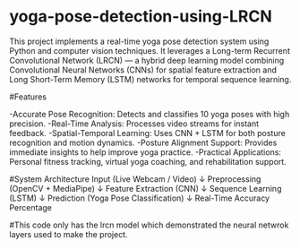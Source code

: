 # yoga-pose-detection-using-LRCN

This project implements a real-time yoga pose detection system using Python and computer vision techniques. It leverages a Long-term Recurrent Convolutional Network (LRCN) — a hybrid deep learning model combining Convolutional Neural Networks (CNNs) for spatial feature extraction and Long Short-Term Memory (LSTM) networks for temporal sequence learning.

#Features

-Accurate Pose Recognition: Detects and classifies 10 yoga poses with high precision.
-Real-Time Analysis: Processes video streams for instant feedback.
-Spatial-Temporal Learning: Uses CNN + LSTM for both posture recognition and motion dynamics.
-Posture Alignment Support: Provides immediate insights to help improve yoga practice.
-Practical Applications: Personal fitness tracking, virtual yoga coaching, and rehabilitation support.

#System Architecture
Input (Live Webcam / Video)
        ↓
Preprocessing (OpenCV + MediaPipe)
        ↓
Feature Extraction (CNN)
        ↓
Sequence Learning (LSTM)
        ↓
Prediction (Yoga Pose Classification)
        ↓
Real-Time Accuracy Percentage


#This code only has the lrcn model which demonstrated the neural netwrok layers used to make the project.
